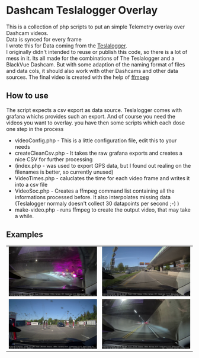 # Dashcam Teslalogger Overlay
This is a collection of php scripts to put an simple Telemetry overlay over Dashcam videos.  
Data is synced for every frame  
I wrote this for Data coming from the [Teslalogger](https://github.com/bassmaster187/TeslaLogger).  
I originally didn't intended to reuse or publish this code, so there is a lot of mess in it.
Its all made for the combinations of The Teslalogger and a BlackVue Dashcam. But with some adaption of the naming format of files and data cols, it should also work with other Dashcams and other data sources.
The final video is created with the help of [ffmpeg](https://github.com/FFmpeg/FFmpeg)

## How to use
The script expects a csv export as data source. Teslalogger comes with grafana whichs provides such an export.
And of course you need the videos you want to overlay.
you have then some scripts which each dose one step in the process

- videoConfig.php - This is a little configuration file, edit this to your needs
- createCleanCsv.php - It takes the raw grafana exports and creates a nice CSV for further processing
- (index.php - was used to export GPS data, but I found out realing on the filenames is better, so currently unused)
- VideoTimes.php - caluclates the time for each video frame and writes it into a csv file
- VideoSoc.php - Creates a ffmpeg command list containing all the informations processed before. It also interpolates missing data (Teslalogger normaly doesn't collect 30 datapoints per second ;-) )
- make-video.php - runs ffmpeg to create the output video, that may take a while.

## Examples
| | |
|:-------------------------:|:-------------------------:|
| ![image](Documentation/1.jpg)|![image](Documentation/2.jpg)|
| ![image](Documentation/3.jpg)|![image](Documentation/4.jpg)|
